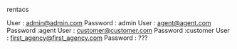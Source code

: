 

rentacs 


User : admin@admin.com
Password : admin
User : agent@agent.com
Password :agent
User : customer@customer.com
Password :customer
User : first_agency@first_agency.com
Password : ???
